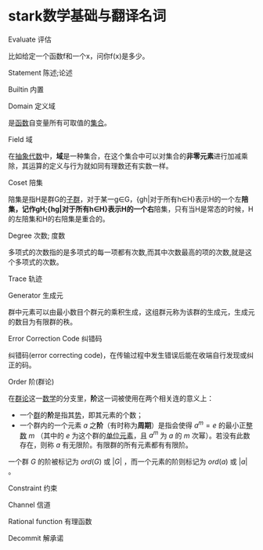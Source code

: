 # stark数学基础与翻译名词

Evaluate 评估

比如给定一个函数f和一个x，问你f(x)是多少。

Statement 陈述;论述

Builtin 内置

Domain 定义域

是[函数](https://zh.wikipedia.org/wiki/函数 "函数")自变量所有可取值的[集合](https://zh.wikipedia.org/wiki/集合_\(数学\) "集合")。

Field 域

在[抽象代数](https://zh.wikipedia.org/wiki/抽象代数 "抽象代数")中，**域**是一种集合，在这个集合中可以对集合的**非零元素**进行加减乘除，其运算的定义与行为就如同有理数还有实数一样。

Coset 陪集

陪集是指H是群G的[子群](https://baike.baidu.com/item/子群/2438170?fromModule=lemma_inlink "子群")，对于某一g∈G，{gh|对于所有h∈H}表示H的一个左**陪集，记作gH;{hg|对于所有h∈H}表示H的一个右**陪集，只有当H是常态的时候，H的左陪集和H的右陪集是重合的。

Degree 次数; 度数

多项式的次数指的是多项式的每一项都有次数,而其中次数最高的项的次数,就是这个多项式的次数。

Trace 轨迹

Generator 生成元

群中元素可以由最小数目个群元的乘积生成，这组群元称为该群的生成元，生成元的数目为有限群的秩。

Error Correction Code 纠错码

纠错码(error correcting code)，在传输过程中发生错误后能在收端自行发现或纠正的码。

Order 阶(群论)

在[群论](https://zh.wikipedia.org/zh-hans/群論 "群论")这一[数学](https://zh.wikipedia.org/wiki/數學 "数学")的分支里，**阶**这一词被使用在两个相关连的意义上：

-   一个[群](https://zh.wikipedia.org/wiki/群 "群")的**阶**是指其[势](https://zh.wikipedia.org/wiki/势_\(数学\) "势")，即其元素的个数；
-   一个群内的一个元素 $a$ 之**阶**（有时称为**周期**）是指会使得 $a^m = e$ 的最小正[整数](https://zh.wikipedia.org/wiki/整數 "整数") $m$ （其中的 $e$ 为这个群的[单位元素](https://zh.wikipedia.org/wiki/单位元素 "单位元素")，且 $a^m$ 为 $a$ 的 $m$ 次幂）。若没有此数存在，则称 $a$ 有无限阶。有限群的所有元素都有有限阶。

一个群 $G$ 的阶被标记为 $ord(G)$ 或 $|G|$ ，而一个元素的阶则标记为 $ord(a)$ 或 $|a|$ 。

Constraint 约束

Channel 信道

Rational function 有理函数

Decommit 解承诺

